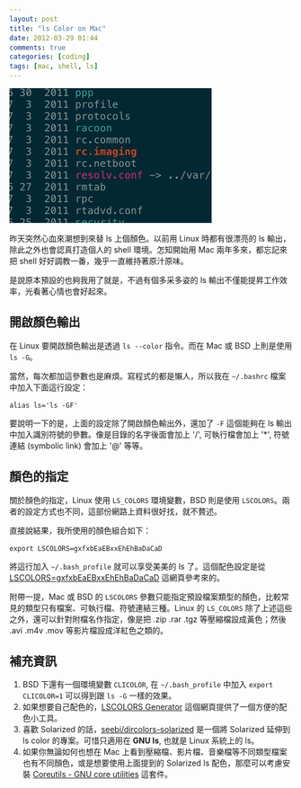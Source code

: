 ```yaml
---
layout: post
title: "ls Color on Mac"
date: 2012-03-29 01:44
comments: true
categories: [coding]
tags: [mac, shell, ls]
---
```


![ls color](/images/2012/2012-03-29-ls-color.png)

昨天突然心血來潮想到來替 ls 上個顏色。以前用 Linux 時都有很漂亮的 ls 輸出，除此之外也會認真打造個人的 shell 環境。怎知開始用 Mac 兩年多來，都忘記來把 shell 好好調教一番，幾乎一直維持著原汁原味。

是說原本預設的也夠我用了就是，不過有個多采多姿的 ls 輸出不僅能提昇工作效率，光看著心情也會好起來。

<!-- more -->

## 開啟顏色輸出

在 Linux 要開啟顏色輸出是透過 `ls --color` 指令。而在 Mac 或 BSD 上則是使用 `ls -G`。

當然，每次都加這參數也是麻煩。寫程式的都是懶人，所以我在 `~/.bashrc` 檔案中加入下面這行設定：

    alias ls='ls -GF'

要說明一下的是，上面的設定除了開啟顏色輸出外，還加了 `-F` 這個能夠在 ls 輸出中加入識別符號的參數。像是目錄的名字後面會加上 '/', 可執行檔會加上 '*',  符號連結 (symbolic link) 會加上 '@' 等等。

## 顏色的指定

關於顏色的指定，Linux 使用 `LS_COLORS` 環境變數，BSD 則是使用 `LSCOLORS`。兩者的設定方式也不同，這部份網路上資料很好找，就不贅述。

直接說結果，我所使用的顏色組合如下：

    export LSCOLORS=gxfxbEaEBxxEhEhBaDaCaD

將這行加入 `~/.bash_profile` 就可以享受美美的 ls 了。這個配色設定是從 [LSCOLORS=gxfxbEaEBxxEhEhBaDaCaD][1] 這網頁參考來的。

[1]: https://github.com/seebi/dircolors-solarized/issues/10

附帶一提，Mac 或 BSD 的 `LSCOLORS` 參數只能指定預設檔案類型的顏色，比較常見的類型只有檔案、可執行檔、符號連結三種。Linux 的 `LS_COLORS` 除了上述這些之外，還可以針對附檔名作指定，像是把 .zip .rar .tgz 等壓縮檔設成黃色；然後 .avi .m4v .mov 等影片檔設成洋紅色之類的。

## 補充資訊

1. BSD 下還有一個環境變數 `CLICOLOR`, 在 `~/.bash_profile` 中加入 `export CLICOLOR=1` 可以得到跟 `ls -G` 一樣的效果。
2. 如果想要自己配色的，[LSCOLORS Generator][2] 這個網頁提供了一個方便的配色小工具。
2. 喜歡 Solarized 的話，[seebi/dircolors-solarized][3] 是一個將 Solarized 延伸到 ls color 的專案。可惜只適用在 **GNU ls**, 也就是 Linux 系統上的 ls。
3. 如果你無論如何也想在 Mac 上看到壓縮檔、影片檔、音樂檔等不同類型檔案也有不同顏色，或是想要使用上面提到的 Solarized ls 配色，那麼可以考慮安裝 [Coreutils - GNU core utilities][4] 這套件。


[2]: http://geoff.greer.fm/lscolors/
[3]: https://github.com/seebi/dircolors-solarized
[4]: http://www.gnu.org/software/coreutils/